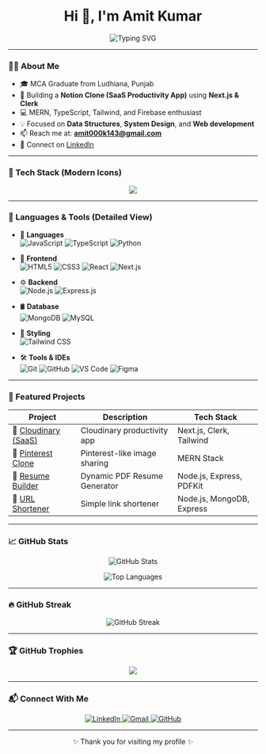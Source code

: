 <h1 align="center">Hi 👋, I'm Amit Kumar</h1>

<p align="center">
  <img src="https://readme-typing-svg.herokuapp.com?font=Fira+Code&weight=600&size=24&pause=1000&center=true&vCenter=true&multiline=true&width=600&height=100&lines=MCA+Graduate+%7C+Full-Stack+Developer;MERN+Stack+%7C+Next.js+%7C+TypeScript;Let's+Build+Something+Awesome+%F0%9F%9A%80" alt="Typing SVG" />
</p>


---

### 👨‍💻 About Me

- 🎓 MCA Graduate from Ludhiana, Punjab
- 🚀 Building a **Notion Clone (SaaS Productivity App)** using **Next.js & Clerk**
- 💻 MERN, TypeScript, Tailwind, and Firebase enthusiast
- 💡 Focused on **Data Structures**, **System Design**, and **Web development**
- 📫 Reach me at: **amit000k143@gmail.com**
- 🔗 Connect on [LinkedIn](https://www.linkedin.com/in/amit-kumar-04aa56183/)

---

### 🧰 Tech Stack (Modern Icons)

<p align="center">
  <img src="https://skillicons.dev/icons?i=html,css,js,ts,react,nextjs,nodejs,express,mongodb,mysql,tailwind,git,github,vscode,figma,python" />
</p>

---

### 🚀 Languages & Tools (Detailed View)

- 🧠 **Languages**  
  ![JavaScript](https://img.shields.io/badge/-JavaScript-F7DF1E?logo=javascript&logoColor=black)
  ![TypeScript](https://img.shields.io/badge/-TypeScript-3178C6?logo=typescript&logoColor=white)
  ![Python](https://img.shields.io/badge/-Python-3776AB?logo=python&logoColor=white)

- 🧱 **Frontend**  
  ![HTML5](https://img.shields.io/badge/-HTML5-E34F26?logo=html5&logoColor=white)
  ![CSS3](https://img.shields.io/badge/-CSS3-1572B6?logo=css3&logoColor=white)
  ![React](https://img.shields.io/badge/-React-61DAFB?logo=react&logoColor=black)
  ![Next.js](https://img.shields.io/badge/-Next.js-000?logo=next.js)

- ⚙️ **Backend**  
  ![Node.js](https://img.shields.io/badge/-Node.js-339933?logo=node.js&logoColor=white)
  ![Express.js](https://img.shields.io/badge/-Express.js-000?logo=express&logoColor=white)

- 🛢️ **Database**  
  ![MongoDB](https://img.shields.io/badge/-MongoDB-47A248?logo=mongodb&logoColor=white)
  ![MySQL](https://img.shields.io/badge/-MySQL-00758F?logo=mysql&logoColor=white)

- 🎨 **Styling**  
  ![Tailwind CSS](https://img.shields.io/badge/-TailwindCSS-38B2AC?logo=tailwind-css&logoColor=white)

- 🛠️ **Tools & IDEs**  
  ![Git](https://img.shields.io/badge/-Git-F05032?logo=git&logoColor=white)
  ![GitHub](https://img.shields.io/badge/-GitHub-181717?logo=github&logoColor=white)
  ![VS Code](https://img.shields.io/badge/-VS%20Code-007ACC?logo=visual-studio-code&logoColor=white)
  ![Figma](https://img.shields.io/badge/-Figma-F24E1E?logo=figma&logoColor=white)

---

### 📌 Featured Projects

| Project | Description | Tech Stack |
|--------|-------------|------------|
| 🔗 [Cloudinary (SaaS)](https://github.com/AmitKumar-24/notion-clone) | Cloudinary productivity app | Next.js, Clerk, Tailwind |
| 🔗 [Pinterest Clone](https://github.com/AmitKumar-24/pinterest-clone) | Pinterest-like image sharing | MERN Stack |
| 🔗 [Resume Builder](https://github.com/AmitKumar-24/resume-builder) | Dynamic PDF Resume Generator | Node.js, Express, PDFKit |
| 🔗 [URL Shortener](https://github.com/AmitKumar-24/url-shortener) | Simple link shortener | Node.js, MongoDB, Express |

---

### 📈 GitHub Stats

<p align="center">
  <img src="https://github-readme-stats.vercel.app/api?username=AmitKumar-24&show_icons=true&theme=radical" alt="GitHub Stats" />
</p>

<p align="center">
  <img src="https://github-readme-stats.vercel.app/api/top-langs/?username=AmitKumar-24&layout=compact&theme=radical" alt="Top Languages" />
</p>

---

### 🔥 GitHub Streak

<p align="center">
  <img src="https://github-readme-streak-stats.herokuapp.com/?user=AmitKumar-24&theme=tokyonight" alt="GitHub Streak" />
</p>

---

### 🏆 GitHub Trophies

<p align="center">
  <img src="https://github-profile-trophy.vercel.app/?username=AmitKumar-24&theme=algolia&no-bg=true&no-frame=true&margin-w=10" />
</p>

---

### 📬 Connect With Me

<p align="center">
  <a href="https://www.linkedin.com/in/amit-kumar-04aa56183/">
    <img alt="LinkedIn" src="https://img.shields.io/badge/LinkedIn-0077B5?style=for-the-badge&logo=linkedin&logoColor=white" />
  </a>
  <a href="mailto:amit000k143@gmail.com">
    <img alt="Gmail" src="https://img.shields.io/badge/Gmail-D14836?style=for-the-badge&logo=gmail&logoColor=white" />
  </a>
  <a href="https://github.com/AmitKumar-24">
    <img alt="GitHub" src="https://img.shields.io/badge/GitHub-000?style=for-the-badge&logo=github&logoColor=white" />
  </a>
</p>

---

<p align="center">✨ Thank you for visiting my profile ✨</p>
